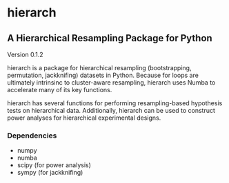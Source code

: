 # hierarch

## A Hierarchical Resampling Package for Python

Version 0.1.2

hierarch is a package for hierarchical resampling (bootstrapping, permutation, jackknifing) datasets in Python. Because for loops are ultimately intrinsinc to cluster-aware resampling, hierarch uses Numba to accelerate many of its key functions.

hierarch has several functions for performing resampling-based hypothesis tests on hierarchical data. Additionally, hierarch can be used to construct power analyses for hierarchical experimental designs. 

### Dependencies
* numpy
* numba
* scipy (for power analysis)
* sympy (for jackknifing)

